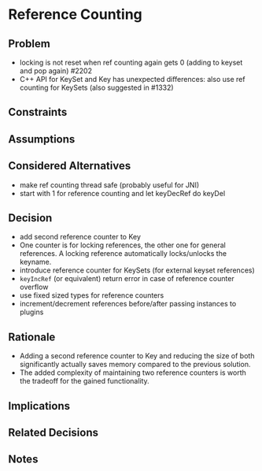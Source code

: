 # Reference Counting

## Problem

- locking is not reset when ref counting again gets 0 (adding to keyset and
  pop again) #2202
- C++ API for KeySet and Key has unexpected differences: also use ref counting
  for KeySets (also suggested in #1332)

## Constraints

## Assumptions

## Considered Alternatives

- make ref counting thread safe (probably useful for JNI)
- start with 1 for reference counting and let keyDecRef do keyDel

## Decision

- add second reference counter to Key
- One counter is for locking references, the other one for general references. A locking reference automatically locks/unlocks the keyname.
- introduce reference counter for KeySets (for external keyset references)
- `keyIncRef` (or equivalent) return error in case of reference counter overflow
- use fixed sized types for reference counters
- increment/decrement references before/after passing instances to plugins

## Rationale

- Adding a second reference counter to Key and reducing the size of both significantly
  actually saves memory compared to the previous solution.
- The added complexity of maintaining two reference counters is worth the
  tradeoff for the gained functionality.

## Implications

## Related Decisions

## Notes
